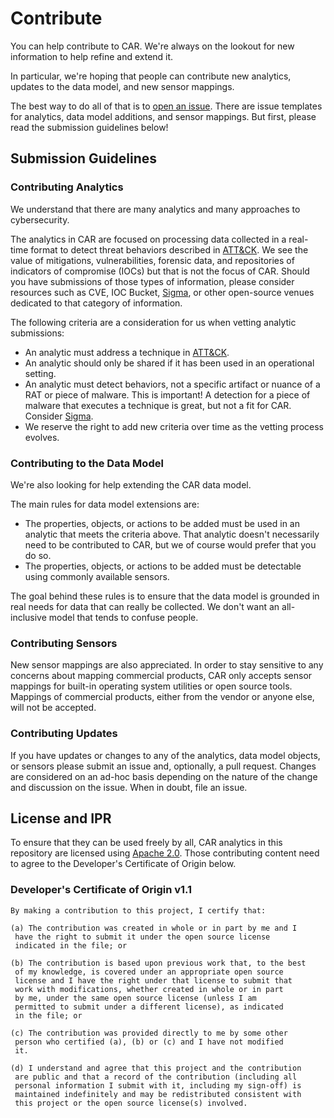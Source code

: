 # Contribute
You can help contribute to CAR. We're always on the lookout for new information to help refine and extend it.

In particular, we're hoping that people can contribute new analytics, updates to the data model, and new sensor mappings.

The best way to do all of that is to [open an issue](https://github.com/mitre-attack/car/issues/new). There are issue templates for analytics, data model additions, and sensor mappings. But first, please read the submission guidelines below!

## Submission Guidelines

### Contributing Analytics
We understand that there are many analytics and many approaches to cybersecurity. 

The analytics in CAR are focused on processing data collected in a real-time format to detect threat behaviors described in [ATT&CK](https://attack.mitre.org). We see the value of mitigations, vulnerabilities, forensic data, and repositories of indicators of compromise (IOCs) but that is not the focus of CAR. Should you have submissions of those types of information, please consider resources such as CVE, IOC Bucket, [Sigma](https://github.com/Neo23x0/sigma), or other open-source venues dedicated to that category of information.

The following criteria are a consideration for us when vetting analytic submissions:
- An analytic must address a technique in [ATT&CK](https://attack.mitre.org).
- An analytic should only be shared if it has been used in an operational setting.
- An analytic must detect behaviors, not a specific artifact or nuance of a RAT or piece of malware. This is important! A detection for a piece of malware that executes a technique is great, but not a fit for CAR. Consider [Sigma](https://github.com/Neo23x0/sigma).
- We reserve the right to add new criteria over time as the vetting process evolves.

### Contributing to the Data Model
We're also looking for help extending the CAR data model.

The main rules for data model extensions are:
- The properties, objects, or actions to be added must be used in an analytic that meets the criteria above. That analytic doesn't necessarily need to be contributed to CAR, but we of course would prefer that you do so.
- The properties, objects, or actions to be added must be detectable using commonly available sensors.

The goal behind these rules is to ensure that the data model is grounded in real needs for data that can really be collected. We don't want an all-inclusive model that tends to confuse people.

### Contributing Sensors
New sensor mappings are also appreciated. In order to stay sensitive to any concerns about mapping commercial products, CAR only accepts sensor mappings for built-in operating system utilities or open source tools. Mappings of commercial products, either from the vendor or anyone else, will not be accepted.

### Contributing Updates

If you have updates or changes to any of the analytics, data model objects, or sensors please submit an issue and, optionally, a pull request. Changes are considered on an ad-hoc basis depending on the nature of the change and discussion on the issue. When in doubt, file an issue.

## License and IPR

To ensure that they can be used freely by all, CAR analytics in this repository are licensed using [Apache 2.0](https://choosealicense.com/licenses/apache-2.0/). Those contributing content need to agree to the Developer's Certificate of Origin below.

### Developer's Certificate of Origin v1.1

```
By making a contribution to this project, I certify that:

(a) The contribution was created in whole or in part by me and I
 have the right to submit it under the open source license
 indicated in the file; or

(b) The contribution is based upon previous work that, to the best
 of my knowledge, is covered under an appropriate open source
 license and I have the right under that license to submit that
 work with modifications, whether created in whole or in part
 by me, under the same open source license (unless I am
 permitted to submit under a different license), as indicated
 in the file; or

(c) The contribution was provided directly to me by some other
 person who certified (a), (b) or (c) and I have not modified
 it.

(d) I understand and agree that this project and the contribution
 are public and that a record of the contribution (including all
 personal information I submit with it, including my sign-off) is
 maintained indefinitely and may be redistributed consistent with
 this project or the open source license(s) involved.
```